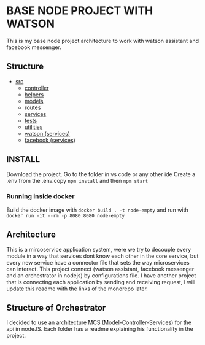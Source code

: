 # BASE NODE PROJECT WITH WATSON

This is my base node project architecture to work with watson assistant and facebook messenger.

## Structure

* [src](/src)
  * [controller](/src/controller)
  * [helpers](/src/helpers)
  * [models](/src/models)
  * [routes](/src/routes)
  * [services](/src/services)
  * [tests](/src/test)
  * [utilities](/src/utilities)
  * [watson (services)](/src/watson)
  * [facebook (services)](/src/facebook)
  
## INSTALL

Download the project.
Go to the folder in vs code or any other ide
Create a .env from the .env.copy
`npm install` and then `npm start`

### Running inside docker

Build the docker image with `docker build . -t node-empty` and run with `docker run -it --rm -p 8080:8080 node-empty`

## Architecture

This is a mircoservice application system, were we try to decouple every module in a way that services dont know each other in the core service, but every new service have a connector file that sets the way microservices can interact. This project connect (watson assistant, facebook messenger and an orchestrator in nodejs) by configurations file. I have another project that is connecting each application by sending and receiving request, I will update this readme with the links of the monorepo later.

## Structure of Orchestrator

I decided to use an architecture MCS (Model-Controller-Services) for the api in nodeJS. Each folder has a readme explaining his functionality in the project.
